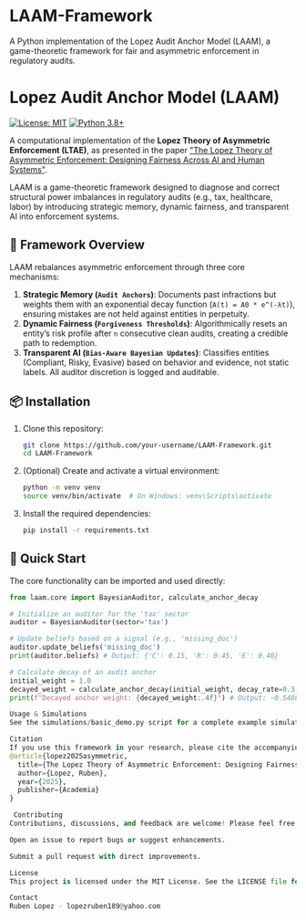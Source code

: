 # LAAM-Framework
A Python implementation of the Lopez Audit Anchor Model (LAAM), a game-theoretic framework for fair and asymmetric enforcement in regulatory audits.
# Lopez Audit Anchor Model (LAAM)

[![License: MIT](https://img.shields.io/badge/License-MIT-yellow.svg)](https://opensource.org/licenses/MIT)
[![Python 3.8+](https://img.shields.io/badge/python-3.8+-blue.svg)](https://www.python.org/downloads/)

A computational implementation of the **Lopez Theory of Asymmetric Enforcement (LTAE)**, as presented in the paper ["The Lopez Theory of Asymmetric Enforcement: Designing Fairness Across AI and Human Systems"](https://your-academia-link-here.com).

LAAM is a game-theoretic framework designed to diagnose and correct structural power imbalances in regulatory audits (e.g., tax, healthcare, labor) by introducing strategic memory, dynamic fairness, and transparent AI into enforcement systems.

## 🧠 Framework Overview

LAAM rebalances asymmetric enforcement through three core mechanisms:

1.  **Strategic Memory (`Audit Anchors`)**: Documents past infractions but weights them with an exponential decay function (`A(t) = A0 * e^(-λt)`), ensuring mistakes are not held against entities in perpetuity.
2.  **Dynamic Fairness (`Forgiveness Thresholds`)**: Algorithmically resets an entity’s risk profile after `n` consecutive clean audits, creating a credible path to redemption.
3.  **Transparent AI (`Bias-Aware Bayesian Updates`)**: Classifies entities (Compliant, Risky, Evasive) based on behavior and evidence, not static labels. All auditor discretion is logged and auditable.

## 📦 Installation

1.  Clone this repository:
    ```bash
    git clone https://github.com/your-username/LAAM-Framework.git
    cd LAAM-Framework
    ```

2.  (Optional) Create and activate a virtual environment:
    ```bash
    python -m venv venv
    source venv/bin/activate  # On Windows: venv\Scripts\activate
    ```

3.  Install the required dependencies:
    ```bash
    pip install -r requirements.txt
    ```

## 🚀 Quick Start

The core functionality can be imported and used directly:

```python
from laam.core import BayesianAuditor, calculate_anchor_decay

# Initialize an auditor for the 'tax' sector
auditor = BayesianAuditor(sector='tax')

# Update beliefs based on a signal (e.g., 'missing_doc')
auditor.update_beliefs('missing_doc')
print(auditor.beliefs) # Output: {'C': 0.15, 'R': 0.45, 'E': 0.40}

# Calculate decay of an audit anchor
initial_weight = 1.0
decayed_weight = calculate_anchor_decay(initial_weight, decay_rate=0.3, time_elapsed=2)
print(f"Decayed anchor weight: {decayed_weight:.4f}") # Output: ~0.5488

Usage & Simulations
See the simulations/basic_demo.py script for a complete example simulating an OSHA inspection scenario across multiple audit cycles, demonstrating anchor creation, decay, and belief updating.

Citation
If you use this framework in your research, please cite the accompanying paper:
@article{lopez2025asymmetric,
  title={The Lopez Theory of Asymmetric Enforcement: Designing Fairness Across AI and Human Systems},
  author={Lopez, Ruben},
  year={2025},
  publisher={Academia}
}

 Contributing
Contributions, discussions, and feedback are welcome! Please feel free to:

Open an issue to report bugs or suggest enhancements.

Submit a pull request with direct improvements.

License
This project is licensed under the MIT License. See the LICENSE file for details.

Contact
Ruben Lopez - lopezruben189@yahoo.com

